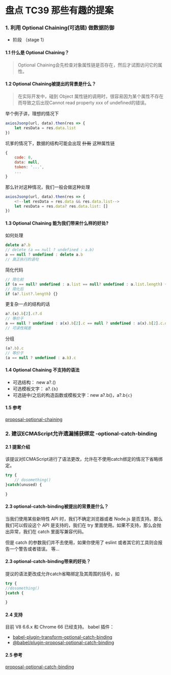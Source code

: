 # 盘点 TC39 那些有趣的提案

### 1. 利用 Optional Chaining(可选链) 做数据防御
- 阶段 （stage 1）


#### 1.1 什么是 Optional Chaining？  

> Optional Chaining会先检查对象属性链是否存在，然后才试图访问它的属性。

#### 1.2 Optional Chaining被提出的背景是什么？
> 在实际开发中，碰到 Object 属性链的调用时，很容易因为某个属性不存在而导致之后出现Cannot read property xxx of undefined的错误。

举个例子讲，理想的情况下
```javascript
axiosJsonp(url, data).then(res => {
    let resData = res.data.list
})
```
坑爹的情况下，数据的结构可能会出现 ~~扑街~~ 这种属性链
```javascript
{
    code: 0,
    data: null,
    token: '...',
    ...
}
```
那么针对这种情况，我们一般会做这种处理
```javascript
axiosJsonp(url, data).then(res => {
    <!--let resData = res.data && res.data.list-->
    let resData = res.data? res.data.list: []
})
```

#### 1.3 Optional Chaining 能为我们带来什么样的好处?
如何处理
```javascript
delete a?.b
// delete (a == null ? undefined : a.b) 
a == null ? undefined : delete a.b      
// 真正执行的语句
```
简化代码  
```javascript
// 简化前
if (a == null? undefined : a.list == null? undefined : a.list.length) {}
// 简化后
if (a?.list?.length) {}
```
更复杂一点的结构的话
```javascript
a?.(x).b[2].c?.d
// 等价于
a == null ? undefined : a(x).b[2].c == null ? undefined : a(x).b[2].c.d;
// 可读性贼差
```

分组
```javascript
(a?.b).c
// 等价于
(a == null ? undefined : a.b).c
```

#### 1.4 Optional Chaining 不支持的语法
* 可选结构： new a?.()　
* 可选模板文字： a?.`{b}`  
* 可选链中/之后的构造函数或模板文字：new a?.b()，a?.b`{c}`  

#### 1.5 参考
[proposal-optional-chaining](https://github.com/tc39/proposal-optional-chaining)


### 2. 建议ECMAScript允许遗漏捕获绑定 -optional-catch-binding

#### 2.1 提案介绍
该提议对ECMAScript进行了语法更改，允许在不使用catch绑定的情况下省略绑定。
```javascript
try {
    // dosomething()
}catch(unused) {
    
}
```

#### 2.3 optional-catch-binding被提出的背景是什么？
当我们使用某些新特性 API 时，我们不确定浏览器或者 Node.js 是否支持。那么我们可以假设这个 API 是支持的，我们在 try 里面使用。如果不支持，那么会抛出异常，我们在 catch 里面写兼容代码。

但是 catch 的参数我们并不去使用，如果你使用了 eslint 或者其它的工具则会报告一个警告或者错误。
等...

#### 2.3 optional-catch-binding带来的好处？
提议的语法更改成允许catch省略绑定及其周围的括号，如
```javascript
try {
//dosomething()
}catch {
    
}
```
#### 2.4 支持
目前 V8 6.6.x 和 Chrome 66 已经支持。
babel 插件：
* [babel-plugin-transform-optional-catch-binding](https://www.npmjs.com/package/babel-plugin-transform-optional-catch-binding)
* [@babel/plugin-proposal-optional-catch-binding](https://www.npmjs.com/package/@babel/plugin-proposal-optional-catch-binding)

#### 2.5 参考
[proposal-optional-catch-binding](https://github.com/tc39/proposal-optional-catch-binding)
